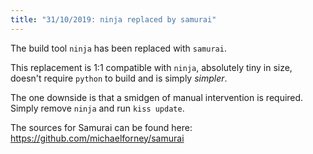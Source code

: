 ```yaml
---
title: "31/10/2019: ninja replaced by samurai"
---
```


The build tool `ninja` has been replaced with `samurai`. 

This replacement is 1:1 compatible with `ninja`, absolutely tiny in size, doesn't require `python` to build and is simply *simpler*.

The one downside is that a smidgen of manual intervention is required. Simply remove `ninja` and run `kiss update`.

The sources for Samurai can be found here: <https://github.com/michaelforney/samurai>
